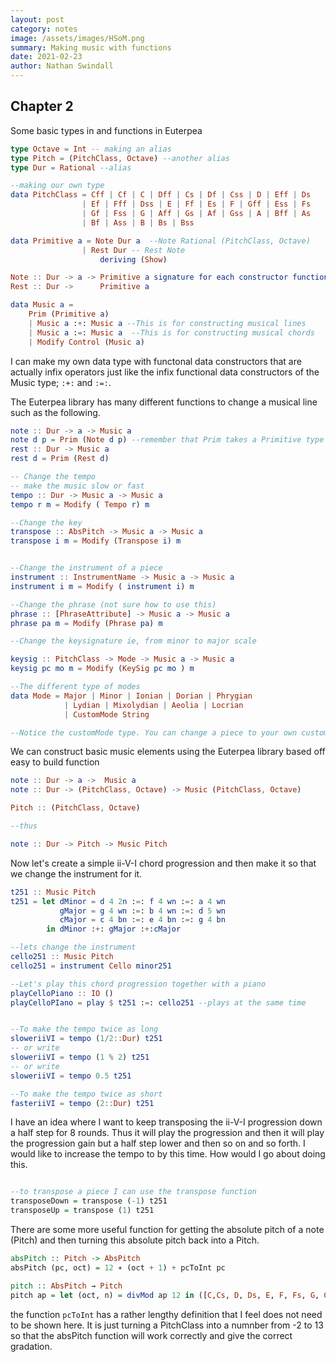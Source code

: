 ```yaml
---
layout: post
category: notes
image: /assets/images/HSoM.png
summary: Making music with functions
date: 2021-02-23
author: Nathan Swindall
---
```



## **Chapter 2**


Some basic types in and functions in Euterpea

```elm
type Octave = Int -- making an alias
type Pitch = (PitchClass, Octave) --another alias
type Dur = Rational --alias

--making our own type
data PitchClass = Cff | Cf | C | Dff | Cs | Df | Css | D | Eff | Ds 
                | Ef | Fff | Dss | E | Ff | Es | F | Gff | Ess | Fs 
                | Gf | Fss | G | Aff | Gs | Af | Gss | A | Bff | As 
                | Bf | Ass | B | Bs | Bss

data Primitive a = Note Dur a  --Note Rational (PitchClass, Octave) 
                | Rest Dur -- Rest Note
                    deriving (Show)

Note :: Dur -> a -> Primitive a signature for each constructor function
Rest :: Dur ->      Primitive a

data Music a = 
    Prim (Primitive a)
    | Music a :+: Music a --This is for constructing musical lines
    | Music a :=: Music a  --This is for constructing musical chords
    | Modify Control (Music a)
```


I can make my own data type with functonal data constructors that are actually infix operators just like the infix functional data constructors of the Music type; `:+:` and `:=:`. 

The Euterpea library has many different functions to change a musical line such as the following.

```elm
note :: Dur -> a -> Music a
note d p = Prim (Note d p) --remember that Prim takes a Primitive type which is a Note or Rest
rest :: Dur -> Music a 
rest d = Prim (Rest d)

-- Change the tempo
-- make the music slow or fast
tempo :: Dur -> Music a -> Music a 
tempo r m = Modify ( Tempo r) m

--Change the key
transpose :: AbsPitch -> Music a -> Music a
transpose i m = Modify (Transpose i) m 


--Change the instrument of a piece
instrument :: InstrumentName -> Music a -> Music a 
instrument i m = Modify ( instrument i) m 

--Change the phrase (not sure how to use this)
phrase :: [PhraseAttribute] -> Music a -> Music a 
phrase pa m = Modify (Phrase pa) m 

--Change the keysignature ie, from minor to major scale

keysig :: PitchClass -> Mode -> Music a -> Music a 
keysig pc mo m = Modify (KeySig pc mo ) m

--The different type of modes
data Mode = Major | Minor | Ionian | Dorian | Phrygian
            | Lydian | Mixolydian | Aeolia | Locrian 
            | CustomMode String 

--Notice the customMode type. You can change a piece to your own customer scaling maybe

```

We can construct basic music elements using the Euterpea library based off easy to build function

```elm
note :: Dur -> a ->  Music a
note :: Dur -> (PitchClass, Octave) -> Music (PitchClass, Octave)

Pitch :: (PitchClass, Octave)

--thus 

note :: Dur -> Pitch -> Music Pitch
```

Now let's create a simple ii-V-I chord progression and then make it so that we change the instrument for it. 

```elm
t251 :: Music Pitch
t251 = let dMinor = d 4 2n :=: f 4 wn :=: a 4 wn
           gMajor = g 4 wn :=: b 4 wn :=: d 5 wn 
           cMajor = c 4 bn :=: e 4 bn :=: g 4 bn
        in dMinor :+: gMajor :+:cMajor

--lets change the instrument
cello251 :: Music Pitch
cello251 = instrument Cello minor251

--Let's play this chord progression together with a piano
playCelloPiano :: IO ()
playCelloPIano = play $ t251 :=: cello251 --plays at the same time


--To make the tempo twice as long
sloweriiVI = tempo (1/2::Dur) t251
-- or write
sloweriiVI = tempo (1 % 2) t251
-- or write
sloweriiVI = tempo 0.5 t251

--To make the tempo twice as short
fasteriiVI = tempo (2::Dur) t251
```


I have an idea where I want to keep transposing the ii-V-I progression down a half step for 8 rounds. Thus it will play the progression and then it will play the progression gain but a half step lower and then so on and so forth. I would like to increase the tempo to by this time. How would I go about doing this. 

```haskell

--to transpose a piece I can use the transpose function
transposeDown = transpose (-1) t251
transposeUp = transpose (1) t251


```
There are some more useful function for getting the absolute pitch of a note (Pitch) and then turning this absolute pitch back into a Pitch. 

```haskell
absPitch :: Pitch -> AbsPitch 
absPitch (pc, oct) = 12 ∗ (oct + 1) + pcToInt pc

pitch :: AbsPitch → Pitch 
pitch ap = let (oct, n) = divMod ap 12 in ([C,Cs, D, Ds, E, F, Fs, G, Gs, A, As, B] !! n, oct − 1)
```
the function `pcToInt` has a rather lengthy definition that I feel does not need to be shown here. It is just turning a PitchClass into a numnber from -2 to 13 so that the absPitch function will work correctly and give the correct gradation. 


